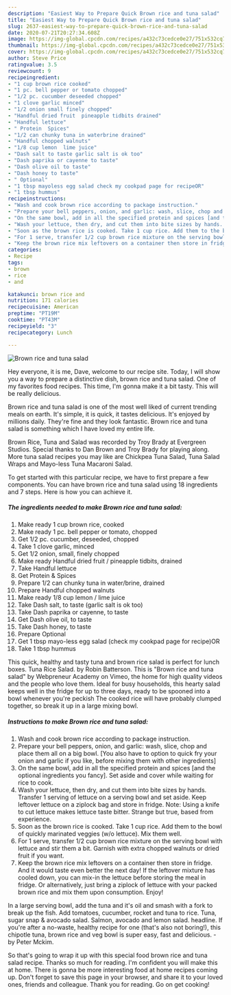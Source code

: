 ```yaml
---
description: "Easiest Way to Prepare Quick Brown rice and tuna salad"
title: "Easiest Way to Prepare Quick Brown rice and tuna salad"
slug: 2637-easiest-way-to-prepare-quick-brown-rice-and-tuna-salad
date: 2020-07-21T20:27:34.608Z
image: https://img-global.cpcdn.com/recipes/a432c73cedce0e27/751x532cq70/brown-rice-and-tuna-salad-recipe-main-photo.jpg
thumbnail: https://img-global.cpcdn.com/recipes/a432c73cedce0e27/751x532cq70/brown-rice-and-tuna-salad-recipe-main-photo.jpg
cover: https://img-global.cpcdn.com/recipes/a432c73cedce0e27/751x532cq70/brown-rice-and-tuna-salad-recipe-main-photo.jpg
author: Steve Price
ratingvalue: 3.5
reviewcount: 9
recipeingredient:
- "1 cup brown rice cooked"
- "1 pc. bell pepper or tomato chopped"
- "1/2 pc. cucumber deseeded chopped"
- "1 clove garlic minced"
- "1/2 onion small finely chopped"
- "Handful dried fruit  pineapple tidbits drained"
- "Handful lettuce"
- " Protein  Spices"
- "1/2 can chunky tuna in waterbrine drained"
- "Handful chopped walnuts"
- "1/8 cup lemon  lime juice"
- "Dash salt to taste garlic salt is ok too"
- "Dash paprika or cayenne to taste"
- "Dash olive oil to taste"
- "Dash honey to taste"
- " Optional"
- "1 tbsp mayoless egg salad check my cookpad page for recipeOR"
- "1 tbsp hummus"
recipeinstructions:
- "Wash and cook brown rice according to package instruction."
- "Prepare your bell peppers, onion, and garlic: wash, slice, chop and place them all on a big bowl. [You also have to option to quick fry your onion and garlic if you like, before mixing them with other ingredients]"
- "On the same bowl, add in all the specified protein and spices [and the optional ingredients you fancy]. Set aside and cover while waiting for rice to cook."
- "Wash your lettuce, then dry, and cut them into bite sizes by hands. Transfer 1 serving of lettuce on a serving bowl and set aside. Keep leftover lettuce on a ziplock bag and store in fridge. Note: Using a knife to cut lettuce makes lettuce taste bitter. Strange but true, based from experience."
- "Soon as the brown rice is cooked. Take 1 cup rice. Add them to the bowl of quickly marinated veggies (w/o lettuce). Mix them well."
- "For 1 serve, transfer 1/2 cup brown rice mixture on the serving bowl with lettuce and stir them a bit. Garnish with extra chopped walnuts or dried fruit if you want."
- "Keep the brown rice mix leftovers on a container then store in fridge. And it would taste even better the next day! If the leftover mixture has cooled down, you can mix-in the lettuce before storing the meal in fridge. Or alternatively, just bring a ziplock of lettuce with your packed brown rice and mix them upon consumption. Enjoy!"
categories:
- Recipe
tags:
- brown
- rice
- and

katakunci: brown rice and 
nutrition: 171 calories
recipecuisine: American
preptime: "PT19M"
cooktime: "PT43M"
recipeyield: "3"
recipecategory: Lunch

---
```



![Brown rice and tuna salad](https://img-global.cpcdn.com/recipes/a432c73cedce0e27/751x532cq70/brown-rice-and-tuna-salad-recipe-main-photo.jpg)

Hey everyone, it is me, Dave, welcome to our recipe site. Today, I will show you a way to prepare a distinctive dish, brown rice and tuna salad. One of my favorites food recipes. This time, I'm gonna make it a bit tasty. This will be really delicious.

Brown rice and tuna salad is one of the most well liked of current trending meals on earth. It's simple, it is quick, it tastes delicious. It's enjoyed by millions daily. They're fine and they look fantastic. Brown rice and tuna salad is something which I have loved my entire life.

Brown Rice, Tuna and Salad was recorded by Troy Brady at Evergreen Studios. Special thanks to Dan Brown and Troy Brady for playing along. More tuna salad recipes you may like are Chickpea Tuna Salad, Tuna Salad Wraps and Mayo-less Tuna Macaroni Salad.


To get started with this particular recipe, we have to first prepare a few components. You can have brown rice and tuna salad using 18 ingredients and 7 steps. Here is how you can achieve it.

<!--inarticleads1-->

##### The ingredients needed to make Brown rice and tuna salad:

1. Make ready 1 cup brown rice, cooked
1. Make ready 1 pc. bell pepper or tomato, chopped
1. Get 1/2 pc. cucumber, deseeded, chopped
1. Take 1 clove garlic, minced
1. Get 1/2 onion, small, finely chopped
1. Make ready Handful dried fruit / pineapple tidbits, drained
1. Take Handful lettuce
1. Get  Protein &amp; Spices
1. Prepare 1/2 can chunky tuna in water/brine, drained
1. Prepare Handful chopped walnuts
1. Make ready 1/8 cup lemon / lime juice
1. Take Dash salt, to taste (garlic salt is ok too)
1. Take Dash paprika or cayenne, to taste
1. Get Dash olive oil, to taste
1. Take Dash honey, to taste
1. Prepare  Optional
1. Get 1 tbsp mayo-less egg salad (check my cookpad page for recipe)OR
1. Take 1 tbsp hummus


This quick, healthy and tasty tuna and brown rice salad is perfect for lunch boxes. Tuna Rice Salad. by Robin Batterson. This is &#34;Brown rice and tuna salad&#34; by Webpreneur Academy on Vimeo, the home for high quality videos and the people who love them. Ideal for busy households, this hearty salad keeps well in the fridge for up to three days, ready to be spooned into a bowl whenever you&#39;re peckish The cooked rice will have probably clumped together, so break it up in a large mixing bowl. 

<!--inarticleads2-->

##### Instructions to make Brown rice and tuna salad:

1. Wash and cook brown rice according to package instruction.
1. Prepare your bell peppers, onion, and garlic: wash, slice, chop and place them all on a big bowl. [You also have to option to quick fry your onion and garlic if you like, before mixing them with other ingredients]
1. On the same bowl, add in all the specified protein and spices [and the optional ingredients you fancy]. Set aside and cover while waiting for rice to cook.
1. Wash your lettuce, then dry, and cut them into bite sizes by hands. Transfer 1 serving of lettuce on a serving bowl and set aside. Keep leftover lettuce on a ziplock bag and store in fridge. Note: Using a knife to cut lettuce makes lettuce taste bitter. Strange but true, based from experience.
1. Soon as the brown rice is cooked. Take 1 cup rice. Add them to the bowl of quickly marinated veggies (w/o lettuce). Mix them well.
1. For 1 serve, transfer 1/2 cup brown rice mixture on the serving bowl with lettuce and stir them a bit. Garnish with extra chopped walnuts or dried fruit if you want.
1. Keep the brown rice mix leftovers on a container then store in fridge. And it would taste even better the next day! If the leftover mixture has cooled down, you can mix-in the lettuce before storing the meal in fridge. Or alternatively, just bring a ziplock of lettuce with your packed brown rice and mix them upon consumption. Enjoy!


In a large serving bowl, add the tuna and it&#39;s oil and smash with a fork to break up the fish. Add tomatoes, cucumber, rocket and tuna to rice. Tuna, sugar snap &amp; avocado salad. Salmon, avocado and lemon salad. headline. If you&#39;re after a no-waste, healthy recipe for one (that&#39;s also not boring!), this chipotle tuna, brown rice and veg bowl is super easy, fast and delicious. - by Peter Mckim. 

So that's going to wrap it up with this special food brown rice and tuna salad recipe. Thanks so much for reading. I'm confident you will make this at home. There is gonna be more interesting food at home recipes coming up. Don't forget to save this page in your browser, and share it to your loved ones, friends and colleague. Thank you for reading. Go on get cooking!
